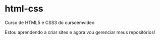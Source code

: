 # html-css
 Curso de HTML5 e CSS3 do cursoemvideo

 Estou aprendendo a criar sites e agora vou gerenciar meus repositórios!


